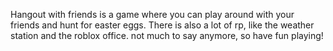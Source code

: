 Hangout with friends is a game where you can play around with your friends and hunt for easter eggs.
There is also a lot of rp, like the weather station and the roblox office.
not much to say anymore, so have fun playing!
